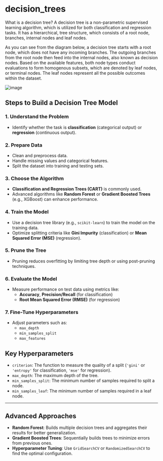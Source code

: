 # decision_trees
What is a decision tree?
A decision tree is a non-parametric supervised learning algorithm, which is utilized for both classification and regression tasks. It has a hierarchical, tree structure, which consists of a root node, branches, internal nodes and leaf nodes.

As you can see from the diagram below, a decision tree starts with a root node, which does not have any incoming branches. The outgoing branches from the root node then feed into the internal nodes, also known as decision nodes. Based on the available features, both node types conduct evaluations to form homogenous subsets, which are denoted by leaf nodes, or terminal nodes. The leaf nodes represent all the possible outcomes within the dataset.

![image](https://github.com/user-attachments/assets/577fa841-12c3-4c21-90d7-a533a6e2ce4a)

## Steps to Build a Decision Tree Model

### 1. Understand the Problem
- Identify whether the task is **classification** (categorical output) or **regression** (continuous output).

### 2. Prepare Data
- Clean and preprocess data.
- Handle missing values and categorical features.
- Split the dataset into training and testing sets.

### 3. Choose the Algorithm
- **Classification and Regression Trees (CART)** is commonly used.
- Advanced algorithms like **Random Forest** or **Gradient Boosted Trees** (e.g., XGBoost) can enhance performance.

### 4. Train the Model
- Use a decision tree library (e.g., `scikit-learn`) to train the model on the training data.
- Optimize splitting criteria like **Gini Impurity** (classification) or **Mean Squared Error (MSE)** (regression).

### 5. Prune the Tree
- Pruning reduces overfitting by limiting tree depth or using post-pruning techniques.

### 6. Evaluate the Model
- Measure performance on test data using metrics like:
  - **Accuracy**, **Precision/Recall** (for classification)
  - **Root Mean Squared Error (RMSE)** (for regression)

### 7. Fine-Tune Hyperparameters
- Adjust parameters such as:
  - `max_depth`
  - `min_samples_split`
  - `max_features`

## Key Hyperparameters

- `criterion`: The function to measure the quality of a split (`'gini'` or `'entropy'` for classification, `'mse'` for regression).
- `max_depth`: The maximum depth of the tree.
- `min_samples_split`: The minimum number of samples required to split a node.
- `min_samples_leaf`: The minimum number of samples required in a leaf node.

---

## Advanced Approaches

- **Random Forest**: Builds multiple decision trees and aggregates their results for better generalization.
- **Gradient Boosted Trees**: Sequentially builds trees to minimize errors from previous ones.
- **Hyperparameter Tuning**: Use `GridSearchCV` or `RandomizedSearchCV` to find the optimal configuration.

